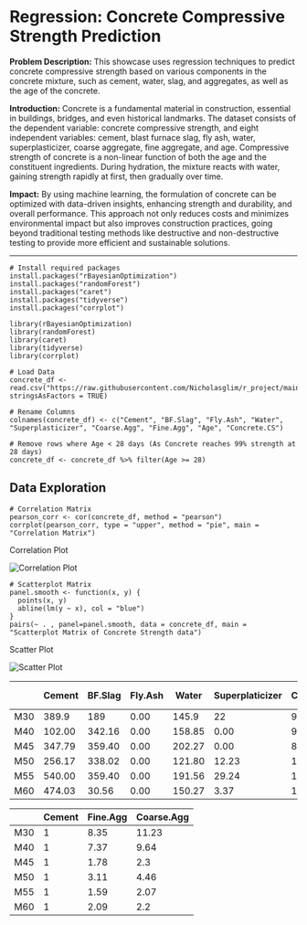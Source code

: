 # Regression: Concrete Compressive Strength Prediction

**Problem Description:** This showcase uses regression techniques to predict concrete compressive strength based on various components in the concrete mixture, such as cement, water, slag, and aggregates, as well as the age of the concrete.

**Introduction:** Concrete is a fundamental material in construction, essential in buildings, bridges, and even historical landmarks. The dataset consists of the dependent variable: concrete compressive strength, and eight independent variables: cement, blast furnace slag, fly ash, water, superplasticizer, coarse aggregate, fine aggregate, and age. Compressive strength of concrete is a non-linear function of both the age and the constituent ingredients. During hydration, the mixture reacts with water, gaining strength rapidly at first, then gradually over time.

**Impact:** By using machine learning, the formulation of concrete can be optimized with data-driven insights, enhancing strength and durability, and overall performance. This approach not only reduces costs and minimizes environmental impact but also improves construction practices, going beyond traditional testing methods like destructive and non-destructive testing to provide more efficient and sustainable solutions.

---
```
# Install required packages
install.packages("rBayesianOptimization")
install.packages("randomForest")
install.packages("caret")
install.packages("tidyverse")
install.packages("corrplot")

library(rBayesianOptimization)
library(randomForest)
library(caret)
library(tidyverse)
library(corrplot)

# Load Data
concrete_df <- read.csv("https://raw.githubusercontent.com/Nicholasglim/r_project/main/Datasets/Concrete_Data.csv", stringsAsFactors = TRUE)

# Rename Columns
colnames(concrete_df) <- c("Cement", "BF.Slag", "Fly.Ash", "Water", "Superplasticizer", "Coarse.Agg", "Fine.Agg", "Age", "Concrete.CS")

# Remove rows where Age < 28 days (As Concrete reaches 99% strength at 28 days)
concrete_df <- concrete_df %>% filter(Age >= 28)
```

## Data Exploration
```
# Correlation Matrix
pearson_corr <- cor(concrete_df, method = "pearson")
corrplot(pearson_corr, type = "upper", method = "pie", main = "Correlation Matrix")
```
Correlation Plot

![Correlation Plot](https://github.com/user-attachments/assets/4b6cbfab-37cb-48dc-8c79-0d85d5875161)

```
# Scatterplot Matrix
panel.smooth <- function(x, y) {
  points(x, y)
  abline(lm(y ~ x), col = "blue")
}
pairs(~ . , panel=panel.smooth, data = concrete_df, main = "Scatterplot Matrix of Concrete Strength data")
```
Scatter Plot

![Scatter Plot](https://github.com/user-attachments/assets/56c91282-e6f5-4c6e-b7b8-3ba19411f9f9)

|        | Cement | BF.Slag | Fly.Ash | Water  | Superplaticizer | Coarse.Agg | Fine.Agg | Penalty Value |
|--------|--------|---------|---------|--------|-----------------|------------|----------|---------------|
| M30    | 389.9  | 189     |    0.00 | 145.9  |              22 |      944.7 |    755.8 | -1.93         |
| M40    | 102.00 | 342.16  |    0.00 | 158.85 |            0.00 |     983.48 |   751.98 | -1.16         |
| M45    | 347.79 | 359.40  |    0.00 | 202.27 |            0.00 |     801.00 |   620.31 | -3.47         |
| M50    | 256.17 | 338.02  |    0.00 | 121.80 |           12.23 |    1143.02 |   796.36 | -2.84         |
| M55    | 540.00 | 359.40  |    0.00 | 191.56 |           29.24 |    1118.39 |   857.53 | -2.66         |
| M60    | 474.03 | 30.56   |    0.00 | 150.27 |            3.37 |    1043.88 |   992.60 | -2.13         |

|     | Cement | Fine.Agg | Coarse.Agg |
|-----|--------|----------|------------|
| M30 | 1      | 8.35     | 11.23      |
| M40 | 1      | 7.37     | 9.64       |
| M45 | 1      | 1.78     | 2.3        |
| M50 | 1      | 3.11     | 4.46       |
| M55 | 1      | 1.59     | 2.07       |
| M60 | 1      | 2.09     | 2.2        |
